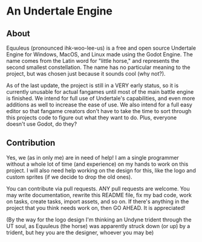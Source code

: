 # An Undertale Engine

## About
Equuleus (pronounced ihk-woo-lee-us) is a free and open source Undertale Engine
for Windows, MacOS, and Linux made using the Godot Engine. The name comes from
the Latin word for "little horse," and represents the second smallest
constellation. The name has no particular meaning to the project, but was chosen
just because it sounds cool (why not?).

As of the last update, the project is still in a VERY early status, so it is
currently unusable for actual fangames until most of the main battle engine is
finished. We intend for full use of Undertale's capabilities, and even more
additions as well to increase the ease of use. We also intend for a full easy
editor so that fangame creators don't have to take the time to sort through this
projects code to figure out what they want to do. Plus, everyone doesn't use
Godot, do they?

## Contribution
Yes, we (as in only me) are in need of help! I am a single programmer without a 
whole lot of time (and experience) on my hands to work on this project. I will 
also need help working on the design for this, like the logo and custom sprites
(if we decide to drop the old ones).

You can contribute via pull requests. ANY pull requests are welcome. You may
write documentation, rewrite this README file, fix my bad code, work on tasks,
create tasks, import assets, and so on. If there's anything in the project that
you think needs work on, then GO AHEAD. It is appreciated!

(By the way for the logo design I'm thinking an Undyne trident through the UT
soul, as Equuleus (the horse) was apparently struck down (or up) by a trident,
but hey you are the designer, whoever you may be)
